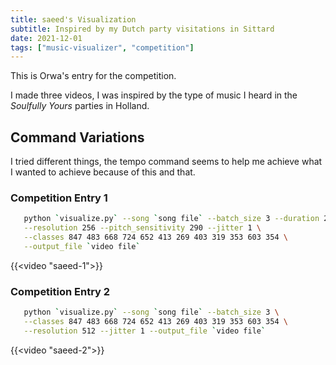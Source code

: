 ```yaml
---
title: saeed's Visualization
subtitle: Inspired by my Dutch party visitations in Sittard
date: 2021-12-01
tags: ["music-visualizer", "competition"]
---
```


This is Orwa's entry for the competition.

I made three videos, I was inspired by the type of music I heard in the _Soulfully Yours_ parties in Holland.

## Command Variations

I tried different things, the tempo command seems to help me achieve what I wanted to achieve because of this and that.

### Competition Entry 1

```bash
   python `visualize.py` --song `song file` --batch_size 3 --duration 25 \
   --resolution 256 --pitch_sensitivity 290 --jitter 1 \
   --classes 847 483 668 724 652 413 269 403 319 353 603 354 \
   --output_file `video file`
```

{{<video "saeed-1">}}

### Competition Entry 2

```bash
   python `visualize.py` --song `song file` --batch_size 3 \
   --classes 847 483 668 724 652 413 269 403 319 353 603 354 \
   --resolution 512 --jitter 1 --output_file `video file`
```

{{<video "saeed-2">}}